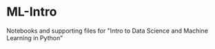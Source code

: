 # ML-Intro
Notebooks and supporting files for "Intro to Data Science and Machine Learning in Python"
